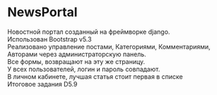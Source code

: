 # NewsPortal
Новостной портал созданный на фреймворке django.<br>
Использован Bootstrap v5.3<br>
Реализовано управление постами, Категориями, Комментариями, Авторами через администраторскую панель.<br>
Все формы, возвращают на эту же страницу.<br>
У всех пользователей, логин и пароль совпадают.<br>
В личном кабинете, лучшая статья стоит первая в списке<br>
Итоговое задания D5.9<br>

